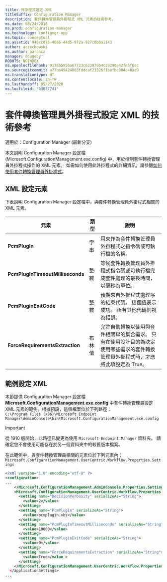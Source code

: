 ```yaml
---
title: 外掛程式設定 XML
titleSuffix: Configuration Manager
description: 套件轉換管理員外掛程式 XML 元素的技術參考。
ms.date: 08/24/2018
ms.prod: configuration-manager
ms.technology: configmgr-app
ms.topic: conceptual
ms.assetid: 940cc075-4066-44d5-972a-927c0b0a1143
author: aczechowski
ms.author: aaroncz
manager: dougeby
ROBOTS: NOINDEX
ms.openlocfilehash: 9178b595ba67723c623979b4c29290e42fe5f6ac
ms.sourcegitcommit: a77ba49424803fddcaf23326f1befbc004e48ac9
ms.translationtype: HT
ms.contentlocale: zh-TW
ms.lasthandoff: 05/27/2020
ms.locfileid: "83877741"
---
```

# <a name="technical-reference-for-the-package-conversion-manager-plug-in-configuration-xml"></a>套件轉換管理員外掛程式設定 XML 的技術參考

適用於：Configuration Manager (最新分支)

<!--1357861-->

本文說明 Configuration Manager 設定檔 (Microsoft.ConfigurationManagement.exe.config) 中，用於控制套件轉換管理員外掛程式操作的 XML 元素。 如需如何使用此外掛程式的詳細資訊，請參閱[如何使用套件轉換管理員外掛程式](how-to-use-plug-in.md)。



## <a name="xml-configuration-elements"></a>XML 設定元素

下表說明 Configuration Manager 設定檔中，與套件轉換管理員外掛程式相關的 XML 元素。

|元素  |類型  |說明  |
|---------|---------|---------|
|**PcmPlugIn**|字串|用來作為套件轉換管理員外掛程式之指令碼或可執行檔的名稱。|
|**PcmPlugInTimeoutMilliseconds**|整數|等候套件轉換管理員外掛程式指令碼或可執行檔完成套件處理的最長時間，以毫秒為單位。|
|**PcmPluginExitCode**|整數|預期來自外掛程式處理序的結束代碼。 這個值表示成功。 所有其他代碼則視為錯誤。|
|**ForceRequirementsExtraction**|布林值|允許自動轉換以使用與套件相關聯的集合需求。 只有在使用設計目的為決定使用哪些需求的套件轉換管理員外掛程式時，才應將此項設定為 True。|



## <a name="sample-configuration-xml"></a>範例設定 XML

本節提供 Configuration Manager 設定檔 **Microsoft.ConfigurationManagement.exe.config** 中套件轉換管理員設定 XML 元素的範例。根據預設，這個檔案位於下列路徑：  
`C:\Program Files (x86)\Microsoft Endpoint Manager\AdminConsole\bin\Microsoft.ConfigurationManagement.exe.config`

> [!IMPORTANT]
> 從 1910 版開始，此路徑已變更為使用 `Microsoft Endpoint Manager` 資料夾。 請確定您不會使用可能存在於另一個資料夾中的較舊版本檔案。 

在此範例中，與套件轉換管理員相關的元素位於下列元素內：`Microsoft.ConfigurationManagement.UserCentric.Workflow.Properties.Settings`

``` XML
<?xml version="1.0" encoding="utf-8" ?>
<configuration>
...
    </Microsoft.ConfigurationManagement.AdminConsole.Properties.Settings>
    <Microsoft.ConfigurationManagement.UserCentric.Workflow.Properties.Settings>
      <setting name="DecisionVerbosity" serializeAs="String">
        <value>2</value>
      </setting>
      <setting name="PcmPlugIn" serializeAs="String">
        <value>pcmplugin.vbs</value>
      </setting>
      <setting name="PcmPlugInTimeoutMilliseconds" serializeAs="String">
        <value>10000</value>
      </setting>
      <setting name="PcmPluginExitCode" serializeAs="String">
        <value>0</value>
      </setting>
      <setting name="ForceRequirementsExtraction" serializeAs="String">
        <value>True</value >
      </setting>
    </Microsoft.ConfigurationManagement.UserCentric.Workflow.Properties.Settings>
  </applicationSettings>
...
```

